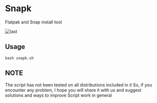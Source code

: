 # Snapk
 Flatpak and Snap install tool
 
![last](https://user-images.githubusercontent.com/87897405/164501779-50a2579c-3b29-44f7-8d2b-2c921004e7dd.png)


## Usage

    bash snapk.sh

## NOTE

The script has not been tested on all distributions included in it
So, if you encounter any problem, I hope you will share it with us and suggest solutions and ways to improve Script work in general
